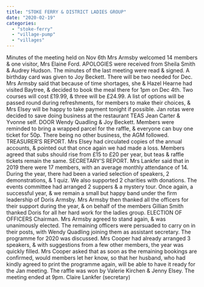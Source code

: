 ```yaml
---
title: "STOKE FERRY & DISTRICT LADIES GROUP"
date: "2020-02-19"
categories: 
  - "stoke-ferry"
  - "village-pump"
  - "villages"
---
```


Minutes of the meeting held on Nov 6th Mrs Armsby welcomed 14 members & one visitor, Mrs Elaine Ford. APOLOGIES were received from Sheila Smith & Audrey Hudson. The minutes of the last meeting were read & signed. A birthday card was given to Joy Beckett. There will be two needed for Dec. Mrs Armsby said that because of time shortages, she & Hazel Hearne had visited Baytree, & decided to book the meal there for 1pm on Dec 4th. Two courses will cost £19.99, & three will be £24.99. A list of options will be passed round during refreshments, for members to make their choices, & Mrs Elsey will be happy to take payment tonight if possible. Jan rotas were decided to save doing business at the restaurant TEAS Jean Carter & Yvonne self. DOOR Wendy Quadling & Joy Beckett. Members were reminded to bring a wrapped parcel for the raffle, & everyone can buy one ticket for 50p. There being no other business, the AGM followed. TREASURER’S REPORT. Mrs Elsey had circulated copies of the annual accounts, & pointed out that once again we had made a loss. Members agreed that subs should rise from £15 to £20 per year, but teas & raffle tickets remain the same. SECRETARY’S REPORT. Mrs Lankfer said that in 2019 there were 17 members, with an average monthly attendance of 14. During the year, there had been a varied selection of speakers, 2 demonstrations, & 1 quiz. We also supported 2 charities with donations. The events committee had arranged 2 suppers & a mystery tour. Once again, a successful year, & we remain a small but happy band under the firm leadership of Doris Armsby. Mrs Armsby then thanked all the officers for their support during the year, & on behalf of the members Gillian Smith thanked Doris for all her hard work for the ladies group. ELECTION OF OFFICERS Chairman. Mrs Armsby agreed to stand again, & was unanimously elected. The remaining officers were persuaded to carry on in their posts, with Wendy Quadling joining them as assistant secretary. The programme for 2020 was discussed. Mrs Cooper had already arranged 3 speakers, & with suggestions from a few other members, the year was quickly filled. Mrs Cooper asked that as soon as the remaining bookings are confirmed, would members let her know, so that her husband, who had kindly agreed to print the programme again, will be able to have it ready for the Jan meeting. The raffle was won by Valerie Kirchen & Jenny Elsey. The meeting ended at 9pm. Claire Lankfer (secretary)
